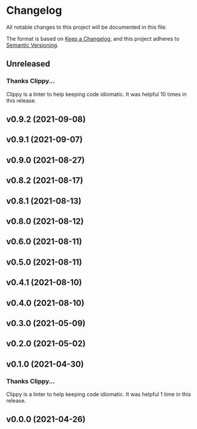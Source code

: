 # Changelog

All notable changes to this project will be documented in this file.

The format is based on [Keep a Changelog](https://keepachangelog.com/en/1.0.0/),
and this project adheres to [Semantic Versioning](https://semver.org/spec/v2.0.0.html).

## Unreleased

### Thanks Clippy…

Clippy is a linter to help keeping code idiomatic. It was helpful 10 times in this release.


## v0.9.2 (2021-09-08)


## v0.9.1 (2021-09-07)


## v0.9.0 (2021-08-27)


## v0.8.2 (2021-08-17)


## v0.8.1 (2021-08-13)


## v0.8.0 (2021-08-12)


## v0.6.0 (2021-08-11)


## v0.5.0 (2021-08-11)


## v0.4.1 (2021-08-10)


## v0.4.0 (2021-08-10)


## v0.3.0 (2021-05-09)


## v0.2.0 (2021-05-02)


## v0.1.0 (2021-04-30)

### Thanks Clippy…

Clippy is a linter to help keeping code idiomatic. It was helpful 1 time in this release.


## v0.0.0 (2021-04-26)


